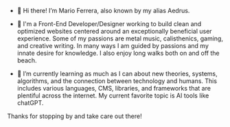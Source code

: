 - 👋 Hi there! I’m Mario Ferrera, also known by my alias Aedrus.

- 👀 I'm a Front-End Developer/Designer working to build clean and optimized websites centered around an exceptionally beneficial user experience. Some of my passions are metal music, calisthenics, gaming, and creative writing. In many ways I am guided by passions and my innate desire for knowledge. I also enjoy long walks both on and off the beach.

- 🌱 I’m currently learning as much as I can about new theories, systems, algorithms, and the connection between technology and humans. This includes various languages, CMS, libraries, and frameworks that are plentiful across the internet. My current favorite topic is AI tools like chatGPT.

Thanks for stopping by and take care out there!

